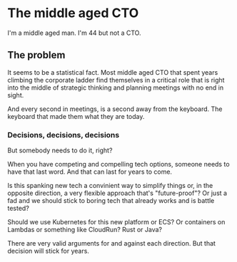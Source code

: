 # The middle aged CTO

I'm a middle aged man. I'm 44 but not a CTO.


## The problem

It seems to be a statistical fact. Most middle aged CTO that spent years
climbing the corporate ladder find themselves in a critical role that
is right into the middle of strategic thinking and planning meetings
with no end in sight.

And every second in meetings, is a second away from the keyboard. The
keyboard that made them what they are today.


### Decisions, decisions, decisions

But somebody needs to do it, right?

When you have competing and compelling tech options, someone needs to
have that last word. And that can last for years to come.

Is this spanking new tech a convinient way to simplify things or, in
the opposite direction, a very flexible approach that's "future-proof"?
Or just a fad and we should stick to boring tech that already works
and is battle tested?

Should we use Kubernetes for this new platform or ECS? Or containers on
Lambdas or something like CloudRun? Rust or Java?

There are very valid arguments for and against each direction. But that
decision will stick for years.
